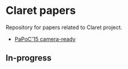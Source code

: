 # Claret papers

Repository for papers related to Claret project.

- [PaPoC'15 camera-ready](http://homes.cs.washington.edu/~bholt/pdf/claret-papoc.pdf)

## In-progress
